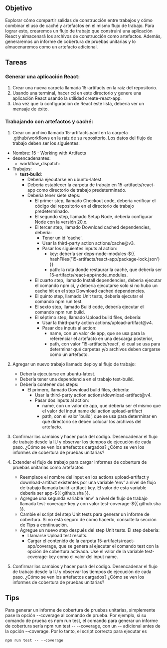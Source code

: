 ## Objetivo
Explorar cómo compartir salidas de construcción entre trabajos y cómo combinar el uso de caché y artefactos en el mismo flujo de trabajo.
Para lograr esto, crearemos un flujo de trabajo que construirá una aplicación React y almacenará los archivos de construcción como artefactos. Además, generaremos un informe de cobertura de pruebas unitarias y lo almacenaremos como un artefacto adicional.

## Tareas

### Generar una aplicación React:

1. Crear una nueva carpeta llamada 15-artifacts en la raíz del repositorio.
2. Usando una terminal, hacer cd en este directorio y genere una aplicación React usando la utilidad create-react-app.
3. Una vez que la configuración de React esté lista, debería ver un mensaje de éxito.

### Trabajando con artefactos y caché:

1. Crear un archivo llamado 15-artifacts.yaml en la carpeta .github/workflows en la raíz de su repositorio.  Los datos del flujo de trabajo deben ser los siguientes:
  - Nombre: 15 - Working with Artifacts
  - desencadenantes:
    - workflow_dispatch: 
  - Trabajos:
    - **test-build**:
      - Debería ejecutarse en ubuntu-latest.
      - Debería establecer la carpeta de trabajo en 15-artifacts/react-app como directorio de trabajo predeterminado.
      - Debería tener siete steps:
        - El primer step, llamado Checkout code, debería verificar el código del repositorio en el directorio de trabajo predeterminado.
        - El segundo step, llamado Setup Node, debería configurar Node con la versión 20.x.
        - El tercer step, llamado Download cached dependencies, debería:
          - Tener un id  'cache'.
          - Usar la third-party action actions/cache@v3.
          - Pasar los siguientes inputs al action:
            - key: debería ser deps-node-modules-${{ hashFiles('15-artifacts/react-app/package-lock.json') }}
            - path: la ruta donde restaurar la caché, que debería ser 15-artifacts/react-app/node_modules.
        - El cuarto step, llamado Install dependencies, debería ejecutar el comando npm ci, y debería ejecutarse solo si no hubo un cache hit en el step Download cached dependencies.
        - El quinto step, llamado Unit tests, debería ejecutar el comando npm run test.
        - El sexto step, llamado Build code, debería ejecutar el comando npm run build.
        - El séptimo step, llamado Upload build files, debería:
          - Usar la third-party action actions/upload-artifact@v4.
          - Pasar dos inputs al action: 
            - name, con un valor de app, que se usa para la referenciar el artefacto en una descarga posterior,
            - path, con valor '15-artifacts/react', el cual se usa para determinar qué carpetas y/o archivos deben cargarse como un artefacto.
2. Agregar un nuevo trabajo llamado deploy al flujo de trabajo:
    - Debería ejecutarse en ubuntu-latest.
    - Debería tener una dependencia en el trabajo test-build.
    - Debería contener dos steps:
      - El primero, llamado Download build files, debería:
        - Usar la third-party action actions/download-artifact@v4.
        - Pasar dos inputs al action: 
          - name, con un valor de app, que debería ser el mismo que el valor del input name del action upload-artifact
          - path, con el valor  'build', que se usa para determinar en qué directorio se deben colocar los archivos del artefacto.

3. Confirmar los cambios y hacer push del código. Desencadenar el flujo de trabajo desde la IU y observar los tiempos de ejecución de cada paso. ¿Cómo se ven los artefactos cargados? ¿Cómo se ven los informes de cobertura de pruebas unitarias?
4. Extender el flujo de trabajo para cargar informes de cobertura de pruebas unitarias como artefactos:
    - Reemplace el nombre del input en los actions upload-artifact y download-artifact existentes por una variable 'env' a nivel de flujo de trabajo llamada build-artifact-key. El valor de esta variable debería ser app-${{ github.sha }}.
    - Agregue una segunda variable 'env' a nivel de flujo de trabajo llamada test-coverage-key y con valor test-coverage-${{ github.sha }}.
    - Cambie el script del step Unit tests para generar un informe de cobertura. Si no está seguro de cómo hacerlo, consulte la sección de Tips a continuación.
    - Agregue un nuevo step después del step Unit tests. El step debería:
      - Llamarse Upload test results.
      - Cargar el contenido de la carpeta 15-artifacts/react-app/coverage, que se genera al ejecutar el comando test con la opción de cobertura activada. Use el valor de la variable test-coverage-key como el valor del input name.
5. Confirmar los cambios y hacer push del código. Desencadenar el flujo de trabajo desde la IU y observar los tiempos de ejecución de cada paso. ¿Cómo se ven los artefactos cargados? ¿Cómo se ven los informes de cobertura de pruebas unitarias?

## Tips

Para generar un informe de cobertura de pruebas unitarias, simplemente pase la opción --coverage al comando de prueba. 
Por ejemplo, si su comando de prueba es npm run test, el comando para generar un informe de cobertura sería npm run test -- --coverage, con un -- adicional antes de la opción --coverage. 
Por lo tanto, el script correcto para ejecutar es 
```shell
npm run test -- --coverage
```
